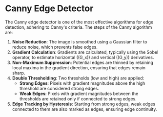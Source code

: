 # Canny Edge Detector

The Canny edge detector is one of the most effective algorithms for edge detection, adhering to Canny's criteria. The steps of the Canny algorithm are:

1. **Noise Reduction**: The image is smoothed using a Gaussian filter to reduce noise, which prevents false edges.
2. **Gradient Calculation**: Gradients are calculated, typically using the Sobel operator, to estimate horizontal (\(G_x\)) and vertical (\(G_y\)) derivatives.
3. **Non-Maximum Suppression**: Potential edges are thinned by retaining local maxima in the gradient direction, ensuring that edges remain sharp.
4. **Double Thresholding**: Two thresholds (low and high) are applied:
   - **Strong Edges**: Pixels with gradient magnitudes above the high threshold are considered strong edges.
   - **Weak Edges**: Pixels with gradient magnitudes between the thresholds are retained only if connected to strong edges.
5. **Edge Tracking by Hysteresis**: Starting from strong edges, weak edges connected to them are also marked as edges, ensuring edge continuity.
